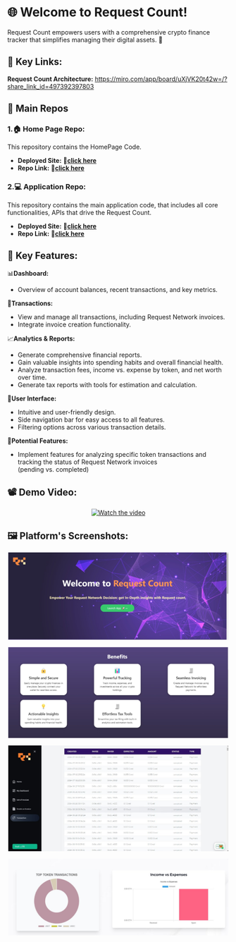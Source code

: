 # 🌐 Welcome to Request Count!

Request Count empowers users with a comprehensive crypto finance tracker that simplifies managing their digital assets. 🚀

## 🔗 Key Links:

**Request Count Architecture:** https://miro.com/app/board/uXjVK20t42w=/?share_link_id=497392397803 

## 📂 Main Repos

### 1.🏠 Home Page Repo:
This repository contains the HomePage Code.
- **Deployed Site:** **🔗[click here](https://request-count.vercel.app)**
- **Repo Link:**  **🔗[click here](https://github.com/RequestCount/request_count_home)**

### 2.💻 Application Repo:
This repository contains the main application code, that includes all core functionalities, APIs that drive the Request Count.
- **Deployed Site:**  **🔗[click here](https://request-accounting.vercel.app/)**
- **Repo Link:** **🔗[click here](https://github.com/RequestCount/request_count_app)**

## 🔑 Key Features:

📊**Dashboard:**
- Overview of account balances, recent transactions, and key metrics.

💸**Transactions:**
- View and manage all transactions, including Request Network invoices.
- Integrate invoice creation functionality.

📈**Analytics & Reports:**
- Generate comprehensive financial reports.
- Gain valuable insights into spending habits and overall financial health.
- Analyze transaction fees, income vs. expense by token, and net worth over time.
- Generate tax reports with tools for estimation and calculation.

🎨**User Interface:**
- Intuitive and user-friendly design.
- Side navigation bar for easy access to all features.
- Filtering options across various transaction details.

🌟**Potential Features:**
- Implement features for analyzing specific token transactions and tracking the status of Request Network invoices (pending vs. completed)

## 📽️ Demo Video:

<div align="center">
  <a href="https://www.youtube.com/watch?v=ZHF5ZVV7bJM">
    <img src="https://img.youtube.com/vi/nwrFYYUEdxg/0.jpg" alt="Watch the video">
  </a>
</div>

## 🖼️ Platform's Screenshots:

<p align="center">
  <img src="https://github.com/RequestCount/.github/blob/main/images/RC_HomePage.jpg" alt="Home Page" width="500">
</p>

<p align="center">
  <img src="https://github.com/RequestCount/.github/blob/main/images/RC_benefits.jpg" alt="Benefits" width="500">
</p>

<p align="center">
  <img src="https://github.com/RequestCount/.github/blob/main/images/RC_Transactions.jpg" alt="Transactions" width="500">
</p>

<p align="center">
  <img src="https://github.com/RequestCount/.github/blob/main/images/RC_Analytics.jpg" alt="Transactions" width="500">
</p>

